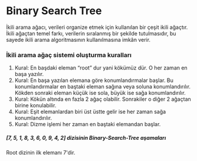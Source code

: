 # Binary Search Tree

İkili arama ağacı, verileri organize etmek için kullanılan bir çeşit ikili ağaçtır.
İkili ağaçtan temel farkı, verilerin sıralanmış bir şekilde tutulmasıdır, bu sayede ikili arama algoritmasının kullanılmasına imkân verir.

### İkili arama ağaç sistemi oluşturma kuralları
1. Kural:
En başdaki eleman “root” dur yani kökümüz dür. O her zaman en başa yazılır.
2. Kural:
En başa yazılan elemana göre konumlandırmalar başlar. Bu konumlandırmalar en baştaki eleman sağına veya soluna konumlandırılır. Kökden sonraki eleman küçük ise sola, büyük ise sağa konumlandırılır.
3. Kural:
Kökün altında en fazla 2 ağaç olabilir. Sonrakiler o diğer 2 ağaçtan birine konulabilir.
4. Kural:
Eşit elemanlardan biri üst üstte gelir ise her zaman sağa konumlandırılır.
5. Kural:
Dizme işlemi her zaman en baştaki elemandan başlar.

##### [7, 5, 1, 8, 3, 6, 0, 9, 4, 2] dizisinin Binary-Search-Tree aşamaları
Root dizinin ilk elemanı 7'dir.


